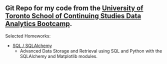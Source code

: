 

## Git Repo for my code from the [University of Toronto School of Continuing Studies Data Analytics Bootcamp](https://bootcamp.learn.utoronto.ca/data/).

Selected Homeworks:

* [SQL / SQLAlchemy](https://github.com/TomCallegari/UofT-DataAnalytics/blob/master/Week%2010%20-%20Advanced%20Data%20Storage%20and%20Retrieval/Homework/Instructions/ClimatePy.ipynb)
	* Advanced Data Storage and Retrieval using SQL and Python with the SQLAlchemy and Matplotlib modules.

